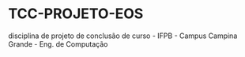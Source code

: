 # TCC-PROJETO-EOS
disciplina de projeto de conclusão de curso - IFPB - Campus Campina Grande - Eng. de Computação
